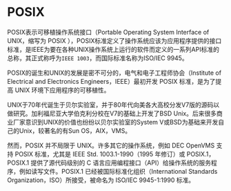 # POSIX

POSIX表示可移植操作系统接口（Portable Operating System Interface of UNIX，缩写为 POSIX ），POSIX标准定义了操作系统应该为应用程序提供的接口标准，是IEEE为要在各种UNIX操作系统上运行的软件而定义的一系列API标准的总称，其正式称呼为`IEEE 1003`，而国际标准名称为ISO/IEC 9945。

POSIX的诞生和UNIX的发展是密不可分的，电气和电子工程师协会（Institute of Electrical and Electronics Engineers，IEEE）最初开发 POSIX 标准，是为了提高 UNIX 环境下应用程序的可移植性。

UNIX于70年代诞生于贝尔实验室，并于80年代向美各大高校分发V7版的源码以做研究。加利福尼亚大学伯克利分校在V7的基础上开发了BSD Unix。后来很多商业厂家意识到UNIX的价值也纷纷以贝尔实验室的System V或BSD为基础来开发自己的Unix，较著名的有Sun OS，AIX，VMS。

然而，POSIX 并不局限于 UNIX。许多其它的操作系统，例如 DEC OpenVMS 支持 POSIX 标准，尤其是 IEEE Std. 1003.1-1990（1995 年修订）或 POSIX.1，POSIX.1 提供了源代码级别的 C 语言应用编程接口（API）给操作系统的服务程序，例如读写文件。POSIX.1 已经被国际标准化组织（International Standards Organization，ISO）所接受，被命名为 ISO/IEC 9945-1:1990 标准。
